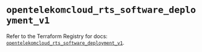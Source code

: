 # `opentelekomcloud_rts_software_deployment_v1`

Refer to the Terraform Registry for docs: [`opentelekomcloud_rts_software_deployment_v1`](https://registry.terraform.io/providers/opentelekomcloud/opentelekomcloud/1.36.27/docs/resources/rts_software_deployment_v1).
